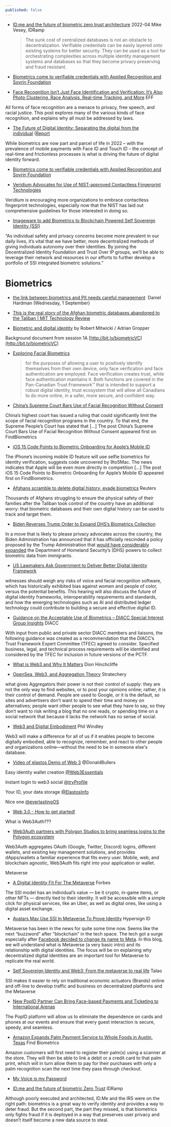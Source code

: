 ```yaml
---
published: false
---
```

* [ID.me and the future of biometric zero trust architecture](https://www.biometricupdate.com/202204/id-me-and-the-future-of-biometric-zero-trust-architecture) 2022-04 Mike Vesey, IDRamp
  > The sunk cost of centralized databases is not an obstacle to decentralization. Verifiable credentials can be easily layered onto existing systems for better security. They can be used as a tool for orchestrating complexities across multiple identity management systems and databases so that they become privacy preserving and fraud resistant.

* [Biometrics come to verifiable credentials with Applied Recognition and Sovrin Foundation](https://www.biometricupdate.com/202105/biometrics-come-to-verifiable-credentials-with-applied-recognition-and-sovrin-foundation)
* [Face Recognition Isn’t Just Face Identification and Verification: It’s Also Photo Clustering, Race Analysis, Real-time Tracking, and More](https://www.eff.org/deeplinks/2021/10/face-recognition-isnt-just-face-identification-and-verification) EFF

All forms of face recognition are a menace to privacy, free speech, and racial justice. This post explores many of the various kinds of face recognition, and explains why all must be addressed by laws.
* [The Future of Digital Identity: Separating the digital from the individual](https://www.finextra.com/the-long-read/421/the-future-of-digital-identity-separating-the-digital-from-the-individual) ([Report](https://www.finextra.com/finextra-downloads/research/documents/245/the-future-of-digital-identity-2022.pdf)

While biometrics are now part and parcel of life in 2022 – with the prevalence of mobile payments with Face ID and Touch ID – the concept of real-time and frictionless processes is what is driving the future of digital identity forward.
* [Biometrics come to verifiable credentials with Applied Recognition and Sovrin Foundation](https://www.biometricupdate.com/202105/biometrics-come-to-verifiable-credentials-with-applied-recognition-and-sovrin-foundation)

* [Veridium Advocates for Use of NIST-approved Contactless Fingerprint Technologies](https://findbiometrics.com/veridium-advocates-use-nist-approved-contactless-fingerprint-technologies-090305/)

Veridium is encouraging more organizations to embrace contactless fingerprint technologies, especially now that the NIST has laid out comprehensive guidelines for those interested in doing so.
* [Imageware to add Biometrics to Blockchain Powered Self Sovereign Identity (SSI)](https://imageware.io/imageware-to-add-biometrics-to-blockchainpowered-self-sovereign-identity-ssi/)

“As individual safety and privacy concerns become more prevalent in our daily lives, it’s vital that we have better, more decentralized methods of giving individuals autonomy over their identities. By joining the Decentralized Identity Foundation and Trust Over IP groups, we’ll be able to leverage their network and resources in our efforts to further develop a portfolio of SSI integrated biometric solutions.”


# Biometrics
* [the link between biometrics and PII needs careful management](https://lists.w3.org/Archives/Public/public-credentials/2021Sep/0000.html)  Daniel Hardman (Wednesday, 1 September)

* [This is the real story of the Afghan biometric databases abandoned to the Taliban | MIT Technology Review](https://www.technologyreview.com/2021/08/30/1033941/afghanistan-biometric-databases-us-military-40-data-points/)

* [Biometric and digital identity](https://iiw.idcommons.net/3H/_Biometric_and_digital_identity) by Robert Mitwicki / Adrian Gropper

Background document from session 1A [http://bit.ly/biometricVC](http://bit.ly/biometricVC)
* [Exploring Facial Biometrics](https://diacc.ca/2020/12/16/exploring-facial-biometrics-what-is-it/)
  > for the purposes of allowing a user to positively identify themselves from their own device, only face verification and face authentication are employed. Face verification creates trust, while face authentication maintains it. Both functions are covered in the Pan-Canadian Trust Framework™ that is intended to support a robust digital identity, trust ecosystem that will allow all Canadians to do more online, in a safer, more secure, and confident way.

* [China’s Supreme Court Bars Use of Facial Recognition Without Consent](https://findbiometrics.com/chinese-supreme-court-bars-use-facial-recognition-without-consent-073007/)

China’s highest court has issued a ruling that could significantly limit the scope of facial recognition programs in the country. To that end, the Supreme People’s Court has stated that […] The post China’s Supreme Court Bars Use of Facial Recognition Without Consent appeared first on FindBiometrics

* [iOS 15 Code Points to Biometric Onboarding for Apple’s Mobile ID](https://findbiometrics.com/ios-15-code-points-biometric-onboarding-apples-mobile-id-77202104/)

The iPhone’s incoming mobile ID feature will use selfie biometrics for identity verification, suggests code uncovered by 9to5Mac. The news indicates that Apple will be even more directly in competition […] The post iOS 15 Code Points to Biometric Onboarding for Apple’s Mobile ID appeared first on FindBiometrics.
* [Afghans scramble to delete digital history, evade biometrics](https://news.trust.org/item/20210817111442-4d73x/) Reuters

Thousands of Afghans struggling to ensure the physical safety of their families after the Taliban took control of the country have an additional worry: that biometric databases and their own digital history can be used to track and target them.
* [Biden Reverses Trump Order to Expand DHS’s Biometrics Collection](https://findbiometrics.com/biden-reverses-trump-order-expand-dhss-biometrics-collection-070802/)

In a move that is likely to please privacy advocates across the country, the Biden Administration has announced that it has officially rescinded a policy proposed by the Trump Administration that [would have considerably expanded](https://findbiometrics.com/proposed-policy-would-give-dhs-sweeping-powers-collect-biometric-data-092106/) the Department of Homeland Security’s (DHS) powers to collect biometric data from immigrants.

* [US Lawmakers Ask Government to Deliver Better Digital Identity Framework](https://findbiometrics.com/us-lawmakers-ask-government-deliver-better-digital-identity-framework-070706/)

witnesses should weigh any risks of voice and facial recognition software, which has historically exhibited bias against women and people of color, versus the potential benefits. This hearing will also discuss the future of digital identity frameworks, interoperability requirements and standards, and how the emerging technologies such as AI and distributed ledger technology could contribute to building a secure and effective digital ID.
* [Guidance on the Acceptable Use of Biometrics – DIACC Special Interest Group Insights](https://diacc.ca/2022/01/13/guidance-on-the-acceptable-use-of-biometrics/) DIACC

With input from public and private sector DIACC members and liaisons, the following guidance was created as a recommendation that the DIACC’s Trust Framework Expert Committee (TFEC) agreed to consider. Specified business, legal, and technical process requirements will be identified and considered by the TFEC for inclusion in future versions of the PCTF.

* [What is Web3 and Why It Matters](https://dionhinchcliffe.com/2022/01/11/what-is-web3-and-why-it-matters/) Dion Hinchcliffe

* [OpenSea, Web3, and Aggregation Theory](https://stratechery.com/2022/opensea-raises-money-bans-nfts-openseas-value-cryptos-aggregators/) Stratechery

what gives Aggregators their power is not their control of supply: they are not the only way to find websites, or to post your opinions online; rather, it is their control of demand. People are used to Google, or it is the default, so sites and advertisers don’t want to spend their time and money on alternatives; people want other people to see what they have to say, so they don’t want to risk writing a blog that no one reads, or spending time on a social network that because it lacks the network has no sense of social.

* [Web3 and Digital Embodiment](https://www.windley.com/archives/2022/01/web3_and_digital_embodiment.shtml) Phil Windley

Web3 will make a difference for all of us if it enables people to become digitally embodied, able to recognize, remember, and react to other people and organizations online—without the need to be in someone else's database.

* [Video of elastos Demo of Web 3](https://twitter.com/DonaldBullers/status/1481282198061912067) @DonaldBullers

Easy identity wallet creation [@Web3Essentials](https://twitter.com/Web3Essentials)

Instant login to web3 social [@tryProfile](https://twitter.com/tryProfile)

Your ID, your data storage [@ElastosInfo](https://twitter.com/ElastosInfo)

Nice one [@everlastingOS](https://twitter.com/everlastingOS)

* [Web 3.0 - How to get started!](https://www.youtube.com/watch?v=JckzkPAXdhU)

What is Web3Auth???

* [Web3Auth partners with Polygon Studios to bring seamless logins to the Polygon ecosystem](https://medium.com/toruslabs/web3auth-partners-with-polygon-studios-to-bring-seamless-logins-to-the-polygon-ecosystem-fc0db139895d)

Web3Auth aggregates OAuth (Google, Twitter, Discord) logins, different wallets, and existing key management solutions, and provides dApps/wallets a familiar experience that fits every user. Mobile, web, and blockchain agnostic, Web3Auth fits right into your application or wallet.

Metaverse

* [A Digital Identity Fit For The Metaverse](https://www.forbes.com/sites/alastairjohnson/2022/01/07/a-digital-identity-fit-for-the-metaverse/?sh=70980509184b) Forbes

The SSI model has an individual’s value — be it crypto, in-game items, or other NFTs — directly tied to their identity. It will be accessible with a simple click for physical services, like an Uber, as well as digital ones, like using a digital asset exchange.

* [Avatars May Use SSI In Metaverse To Prove Identity](https://labs.hypersign.id/posts/metaverse-and-did/) Hypersign ID

Metaverse has been in the news for quite some time now. Seems like the next “buzzword” after “blockchain” in the tech space. The tech got a surge especially after [Facebook decided to change its name to Meta](https://www.cnbc.com/2021/10/28/facebook-changes-company-name-to-meta.html). In this blog, we will understand what is Metaverse (a very basic intro) and its relationship with digital identities. The focus will be on explaining why decentralized digital identities are an important tool for Metaverse to replicate the real world.

* [Self Sovereign Identity and Web3: From the metaverse to real life](https://medium.com/@talao_io/self-sovereign-identity-and-web3-from-the-metaverse-to-real-life-8f9ef4daae56) Talao

SSI makes it easier to rely on traditional economic actuators (Brands) online and off-line to develop traffic and business on decentralized platforms and the Metaverse


* [New PopID Partner Can Bring Face-based Payments and Ticketing to International Arenas](https://findbiometrics.com/new-popid-partner-can-bring-face-based-payments-ticketing-international-arenas-042106/)

The PopID platform will allow us to eliminate the dependence on cards and phones at our events and ensure that every guest interaction is secure, speedy, and seamless.

* [Amazon Expands Palm Payment Service to Whole Foods in Austin, Texas](https://findbiometrics.com/amazon-expands-palm-payment-service-whole-foods-austin-texas-042105/) Find Biometrics

Amazon customers will first need to register their palm(s) using a scanner at the store. They will then be able to link a debit or a credit card to that palm print, which will in turn allow them to pay for their purchases with only a palm recognition scan the next time they pass through checkout.

* [My Voice is my Password](https://stateofidentity.libsyn.com/my-voice-is-my-password)

* [ID.me and the future of biometric Zero Trust](https://idramp.com/id-me-and-the-future-of-biometric-zero-trust/) IDRamp

Although poorly executed and architected, ID.Me and the IRS were on the right path: biometrics is a great way to verify identity and provides a way to deter fraud. But the second part, the part they missed, is that biometrics only fights fraud if it is deployed in a way that preserves user privacy and doesn’t itself become a new data source to steal.
